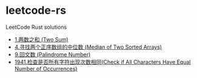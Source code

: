 # leetcode-rs
LeetCode Rust solutions

- [1.两数之和 (Two Sum)](/1.Two_Sum.rs)
- [4.寻找两个正序数组的中位数 (Median of Two Sorted Arrays)](/4.Median_of_Two_Sorted_Arrays.rs)
- [9.回文数 (Palindrome Number)](/9.Palindrome_Number.rs)
- [1941.检查是否所有字符出现次数相同(Check if All Characters Have Equal Number of Occurrences)](/1941.Check_if_All_Characters_Have_Equal_Number_of_Occurrences.rs)
